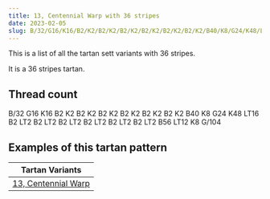 ```yaml
---
title: 13, Centennial Warp with 36 stripes
date: 2023-02-05
slug: B/32/G16/K16/B2/K2/B2/K2/B2/K2/B2/K2/B2/K2/B2/K2/B40/K8/G24/K48/LT16/B2/LT2/B2/LT2/B2/LT2/B2/LT2/B2/LT2/B2/LT2/B56/LT12/K8/G/104
---
```

This is a list of all the tartan sett variants with 36 stripes.

It is a 36 stripes tartan.


## Thread count
B/32 G16 K16 B2 K2 B2 K2 B2 K2 B2 K2 B2 K2 B2 K2 B40 K8 G24 K48 LT16 B2 LT2 B2 LT2 B2 LT2 B2 LT2 B2 LT2 B2 LT2 B56 LT12 K8 G/104

## Examples of this tartan pattern

| Tartan Variants |
|---------------|
| [13, Centennial Warp](/variants/b/32/g16/k16/b2/k2/b2/k2/b2/k2/b2/k2/b2/k2/b2/k2/b40/k8/g24/k48/lt16/b2/lt2/b2/lt2/b2/lt2/b2/lt2/b2/lt2/b2/lt2/b56/lt12/k8/g/104-b304080-g008000-k000000-lt806050)||
